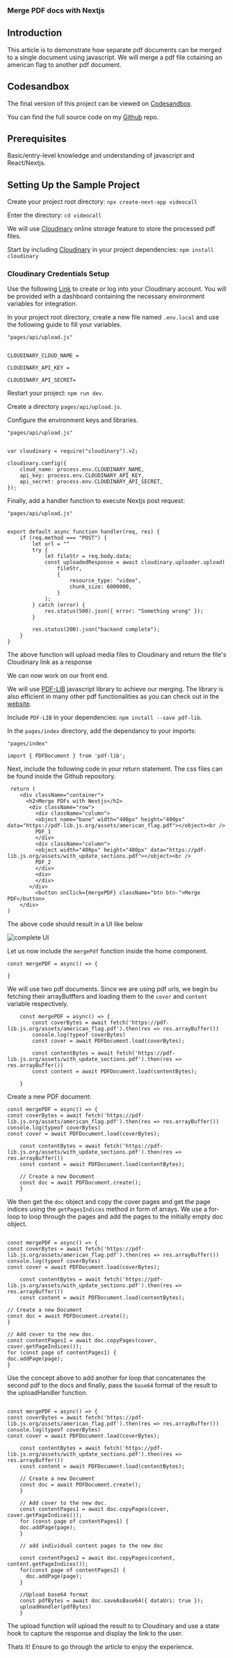 ### Merge PDF docs with Nextjs

## Introduction

This article is to demonstrate how separate pdf documents can be merged to a single document using javascript. We will merge a pdf file cotaining an american flag to another pdf document.

## Codesandbox

The final version of this project can be viewed on [Codesandbox](/).

<CodeSandbox
title="webrtc"
id=" "
/>

You can find the full source code on my [Github](/) repo.

## Prerequisites

Basic/entry-level knowledge and understanding of javascript and React/Nextjs.

## Setting Up the Sample Project

Create your project root directory: `npx create-next-app videocall`

Enter the directory: `cd videocall`

We will use [Cloudinary](https://cloudinary.com/?ap=em) online storage feature to store the processed pdf files.

Start by including [Cloudinary](https://cloudinary.com/?ap=em) in your project dependencies: `npm install cloudinary`

### Cloudinary Credentials Setup

Use the following [Link](https://cloudinary.com/console) to create or log into your Cloudinary account. You will be provided with a dashboard containing the necessary environment variables for integration.

In your project root directory, create a new file named `.env.local` and use the following guide to fill your variables.

```
"pages/api/upload.js"


CLOUDINARY_CLOUD_NAME =

CLOUDINARY_API_KEY =

CLOUDINARY_API_SECRET=

```

Restart your project: `npm run dev`.

Create a directory `pages/api/upload.js`.

Configure the environment keys and libraries.

```
"pages/api/upload.js"


var cloudinary = require("cloudinary").v2;

cloudinary.config({
    cloud_name: process.env.CLOUDINARY_NAME,
    api_key: process.env.CLOUDINARY_API_KEY,
    api_secret: process.env.CLOUDINARY_API_SECRET,
});
```

Finally, add a handler function to execute Nextjs post request:

```
"pages/api/upload.js"


export default async function handler(req, res) {
    if (req.method === "POST") {
        let url = ""
        try {
            let fileStr = req.body.data;
            const uploadedResponse = await cloudinary.uploader.upload(
                fileStr,
                {
                    resource_type: "video",
                    chunk_size: 6000000,
                }
            );
        } catch (error) {
            res.status(500).json({ error: "Something wrong" });
        }

        res.status(200).json("backend complete");
    }
}
```

The above function will upload media files to Cloudinary and return the file's Cloudinary link as a response

We can now work on our front end.

We will use [PDF-LIB](https://pdf-lib.js.org/) javascript library to achieve our merging. The library is also efficient in many other pdf functionalities as you can check out in the [website](https://pdf-lib.js.org/).

Include `PDF-LIB` in your dependencies: `npm install --save pdf-lib`.

In the `pages/index` directory, add the dependancy to your imports:

```
"pages/index"

import { PDFDocument } from 'pdf-lib';
```

Next, include the following code in your return statement. The css files can be found inside the Github repository.

```
 return (
    <div className="container">
      <h2>Merge PDFs with Nextjs</h2>
       <div className="row">
         <div className="column">
         <object name="bane" width="400px" height="400px" data="https://pdf-lib.js.org/assets/american_flag.pdf"></object><br />
         PDF_1
         </div>
         <div className="column">
         <object width="400px" height="400px" data="https://pdf-lib.js.org/assets/with_update_sections.pdf"></object><br />
         PDF_2
         </div>
         <div>
         </div>
       </div>
         <button onClick={mergePDF} className="btn btn-">Merge PDF</button>
    </div>
)
```

The above code should result in a UI like below

![complete UI](https://res.cloudinary.com/dogjmmett/image/upload/v1663943448/Screenshot_2022-09-23_at_17.29.14_pgsbtu.png 'complete UI')

Let us now include the `mergePdf` function inside the home component.

```
const mergePDF = async() => {

}
```

We will use two pdf documents. Since we are using pdf urls, we begin bu fetching their arrayButffers and loading them to the `cover` and `content` variable respectively.

```
    const mergePDF = async() => {
        const coverBytes = await fetch('https://pdf-lib.js.org/assets/american_flag.pdf').then(res => res.arrayBuffer())
        console.log(typeof coverBytes)
        const cover = await PDFDocument.load(coverBytes);

        const contentBytes = await fetch('https://pdf-lib.js.org/assets/with_update_sections.pdf').then(res => res.arrayBuffer())
        const content = await PDFDocument.load(contentBytes);

    }
```

Create a new PDF document:

```
const mergePDF = async() => {
const coverBytes = await fetch('https://pdf-lib.js.org/assets/american_flag.pdf').then(res => res.arrayBuffer())
console.log(typeof coverBytes)
const cover = await PDFDocument.load(coverBytes);

    const contentBytes = await fetch('https://pdf-lib.js.org/assets/with_update_sections.pdf').then(res => res.arrayBuffer())
    const content = await PDFDocument.load(contentBytes);

    // Create a new Document
    const doc = await PDFDocument.create();
    }

```

We then get the `doc` object and copy the cover pages and get the page indices using the `getPagesIndices` method in form of arrays. We use a for-loop to loop through the pages and add the pages to the initially empty doc object.

```

const mergePDF = async() => {
const coverBytes = await fetch('https://pdf-lib.js.org/assets/american_flag.pdf').then(res => res.arrayBuffer())
console.log(typeof coverBytes)
const cover = await PDFDocument.load(coverBytes);

    const contentBytes = await fetch('https://pdf-lib.js.org/assets/with_update_sections.pdf').then(res => res.arrayBuffer())
    const content = await PDFDocument.load(contentBytes);

// Create a new Document
const doc = await PDFDocument.create();
}

// Add cover to the new doc.
const contentPages1 = await doc.copyPages(cover, cover.getPageIndices());
for (const page of contentPages1) {
doc.addPage(page);
}

```

Use the concept above to add another for loop that concatenates the second pdf to the docs and finally, pass the `base64` format of the result to the uploadHandler function.

```

const mergePDF = async() => {
const coverBytes = await fetch('https://pdf-lib.js.org/assets/american_flag.pdf').then(res => res.arrayBuffer())
console.log(typeof coverBytes)
const cover = await PDFDocument.load(coverBytes);

    const contentBytes = await fetch('https://pdf-lib.js.org/assets/with_update_sections.pdf').then(res => res.arrayBuffer())
    const content = await PDFDocument.load(contentBytes);

    // Create a new Document
    const doc = await PDFDocument.create();
    }

    // Add cover to the new doc.
    const contentPages1 = await doc.copyPages(cover, cover.getPageIndices());
    for (const page of contentPages1) {
    doc.addPage(page);
    }

    // add individual content pages to the new doc

    const contentPages2 = await doc.copyPages(content, content.getPageIndices());
    for(const page of contentPages2) {
      doc.addPage(page);
    }

    //Upload base64 format
    const pdfBytes = await doc.saveAsBase64({ dataUri: true });
    uploadHandler(pdfBytes)
    }
```

The upload function will upload the result to to Cloudinary and use a state hook to capture the response and display the link to the user.

Thats it! Ensure to go through the article to enjoy the experience.
